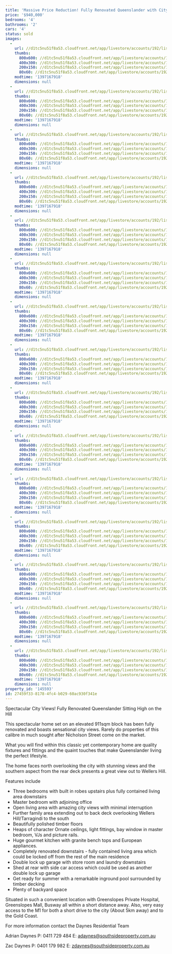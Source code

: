 ```yaml
---
title: 'Massive Price Reduction! Fully Renovated Queenslander with City Views'
price: '$940,000'
bedrooms: '4'
bathrooms: '2'
cars: '4'
status: sold
images:
  -
    url: //d1tc5nu51f8a53.cloudfront.net/app/livestore/accounts/192/listings/98020/images/106093230-1_5057557891_20140411040629.jpg
    thumbs:
      800x600: //d1tc5nu51f8a53.cloudfront.net/app/livestore/accounts/192/listings/98020/images/106093230-1_5057557891_20140411040629_800x600.jpg
      400x300: //d1tc5nu51f8a53.cloudfront.net/app/livestore/accounts/192/listings/98020/images/106093230-1_5057557891_20140411040629_400x300.jpg
      200x150: //d1tc5nu51f8a53.cloudfront.net/app/livestore/accounts/192/listings/98020/images/106093230-1_5057557891_20140411040629_200x150.jpg
      80x60: //d1tc5nu51f8a53.cloudfront.net/app/livestore/accounts/192/listings/98020/images/106093230-1_5057557891_20140411040629_80x60.jpg
    modtime: '1397167918'
    dimensions: null
  -
    url: //d1tc5nu51f8a53.cloudfront.net/app/livestore/accounts/192/listings/98020/images/106093230-2_3937745648_20140411040631.jpg
    thumbs:
      800x600: //d1tc5nu51f8a53.cloudfront.net/app/livestore/accounts/192/listings/98020/images/106093230-2_3937745648_20140411040631_800x600.jpg
      400x300: //d1tc5nu51f8a53.cloudfront.net/app/livestore/accounts/192/listings/98020/images/106093230-2_3937745648_20140411040631_400x300.jpg
      200x150: //d1tc5nu51f8a53.cloudfront.net/app/livestore/accounts/192/listings/98020/images/106093230-2_3937745648_20140411040631_200x150.jpg
      80x60: //d1tc5nu51f8a53.cloudfront.net/app/livestore/accounts/192/listings/98020/images/106093230-2_3937745648_20140411040631_80x60.jpg
    modtime: '1397167918'
    dimensions: null
  -
    url: //d1tc5nu51f8a53.cloudfront.net/app/livestore/accounts/192/listings/98020/images/106093230-3_2793393945_20140411040634.jpg
    thumbs:
      800x600: //d1tc5nu51f8a53.cloudfront.net/app/livestore/accounts/192/listings/98020/images/106093230-3_2793393945_20140411040634_800x600.jpg
      400x300: //d1tc5nu51f8a53.cloudfront.net/app/livestore/accounts/192/listings/98020/images/106093230-3_2793393945_20140411040634_400x300.jpg
      200x150: //d1tc5nu51f8a53.cloudfront.net/app/livestore/accounts/192/listings/98020/images/106093230-3_2793393945_20140411040634_200x150.jpg
      80x60: //d1tc5nu51f8a53.cloudfront.net/app/livestore/accounts/192/listings/98020/images/106093230-3_2793393945_20140411040634_80x60.jpg
    modtime: '1397167918'
    dimensions: null
  -
    url: //d1tc5nu51f8a53.cloudfront.net/app/livestore/accounts/192/listings/98020/images/106093230-4_2414915547_20140411040635.jpg
    thumbs:
      800x600: //d1tc5nu51f8a53.cloudfront.net/app/livestore/accounts/192/listings/98020/images/106093230-4_2414915547_20140411040635_800x600.jpg
      400x300: //d1tc5nu51f8a53.cloudfront.net/app/livestore/accounts/192/listings/98020/images/106093230-4_2414915547_20140411040635_400x300.jpg
      200x150: //d1tc5nu51f8a53.cloudfront.net/app/livestore/accounts/192/listings/98020/images/106093230-4_2414915547_20140411040635_200x150.jpg
      80x60: //d1tc5nu51f8a53.cloudfront.net/app/livestore/accounts/192/listings/98020/images/106093230-4_2414915547_20140411040635_80x60.jpg
    modtime: '1397167918'
    dimensions: null
  -
    url: //d1tc5nu51f8a53.cloudfront.net/app/livestore/accounts/192/listings/98020/images/106093230-5_2301814467_20140411040636.jpg
    thumbs:
      800x600: //d1tc5nu51f8a53.cloudfront.net/app/livestore/accounts/192/listings/98020/images/106093230-5_2301814467_20140411040636_800x600.jpg
      400x300: //d1tc5nu51f8a53.cloudfront.net/app/livestore/accounts/192/listings/98020/images/106093230-5_2301814467_20140411040636_400x300.jpg
      200x150: //d1tc5nu51f8a53.cloudfront.net/app/livestore/accounts/192/listings/98020/images/106093230-5_2301814467_20140411040636_200x150.jpg
      80x60: //d1tc5nu51f8a53.cloudfront.net/app/livestore/accounts/192/listings/98020/images/106093230-5_2301814467_20140411040636_80x60.jpg
    modtime: '1397167918'
    dimensions: null
  -
    url: //d1tc5nu51f8a53.cloudfront.net/app/livestore/accounts/192/listings/98020/images/106093230-6_1723448680_20140411040636.jpg
    thumbs:
      800x600: //d1tc5nu51f8a53.cloudfront.net/app/livestore/accounts/192/listings/98020/images/106093230-6_1723448680_20140411040636_800x600.jpg
      400x300: //d1tc5nu51f8a53.cloudfront.net/app/livestore/accounts/192/listings/98020/images/106093230-6_1723448680_20140411040636_400x300.jpg
      200x150: //d1tc5nu51f8a53.cloudfront.net/app/livestore/accounts/192/listings/98020/images/106093230-6_1723448680_20140411040636_200x150.jpg
      80x60: //d1tc5nu51f8a53.cloudfront.net/app/livestore/accounts/192/listings/98020/images/106093230-6_1723448680_20140411040636_80x60.jpg
    modtime: '1397167918'
    dimensions: null
  -
    url: //d1tc5nu51f8a53.cloudfront.net/app/livestore/accounts/192/listings/98020/images/106093230-7_3970133592_20140411040635.jpg
    thumbs:
      800x600: //d1tc5nu51f8a53.cloudfront.net/app/livestore/accounts/192/listings/98020/images/106093230-7_3970133592_20140411040635_800x600.jpg
      400x300: //d1tc5nu51f8a53.cloudfront.net/app/livestore/accounts/192/listings/98020/images/106093230-7_3970133592_20140411040635_400x300.jpg
      200x150: //d1tc5nu51f8a53.cloudfront.net/app/livestore/accounts/192/listings/98020/images/106093230-7_3970133592_20140411040635_200x150.jpg
      80x60: //d1tc5nu51f8a53.cloudfront.net/app/livestore/accounts/192/listings/98020/images/106093230-7_3970133592_20140411040635_80x60.jpg
    modtime: '1397167918'
    dimensions: null
  -
    url: //d1tc5nu51f8a53.cloudfront.net/app/livestore/accounts/192/listings/98020/images/106093230-8_660311887_20140411040640.jpg
    thumbs:
      800x600: //d1tc5nu51f8a53.cloudfront.net/app/livestore/accounts/192/listings/98020/images/106093230-8_660311887_20140411040640_800x600.jpg
      400x300: //d1tc5nu51f8a53.cloudfront.net/app/livestore/accounts/192/listings/98020/images/106093230-8_660311887_20140411040640_400x300.jpg
      200x150: //d1tc5nu51f8a53.cloudfront.net/app/livestore/accounts/192/listings/98020/images/106093230-8_660311887_20140411040640_200x150.jpg
      80x60: //d1tc5nu51f8a53.cloudfront.net/app/livestore/accounts/192/listings/98020/images/106093230-8_660311887_20140411040640_80x60.jpg
    modtime: '1397167918'
    dimensions: null
  -
    url: //d1tc5nu51f8a53.cloudfront.net/app/livestore/accounts/192/listings/98020/images/106093230-9_7234725999_20140411040640.jpg
    thumbs:
      800x600: //d1tc5nu51f8a53.cloudfront.net/app/livestore/accounts/192/listings/98020/images/106093230-9_7234725999_20140411040640_800x600.jpg
      400x300: //d1tc5nu51f8a53.cloudfront.net/app/livestore/accounts/192/listings/98020/images/106093230-9_7234725999_20140411040640_400x300.jpg
      200x150: //d1tc5nu51f8a53.cloudfront.net/app/livestore/accounts/192/listings/98020/images/106093230-9_7234725999_20140411040640_200x150.jpg
      80x60: //d1tc5nu51f8a53.cloudfront.net/app/livestore/accounts/192/listings/98020/images/106093230-9_7234725999_20140411040640_80x60.jpg
    modtime: '1397167918'
    dimensions: null
  -
    url: //d1tc5nu51f8a53.cloudfront.net/app/livestore/accounts/192/listings/98020/images/106093230-10_5277814558_20140411040639.jpg
    thumbs:
      800x600: //d1tc5nu51f8a53.cloudfront.net/app/livestore/accounts/192/listings/98020/images/106093230-10_5277814558_20140411040639_800x600.jpg
      400x300: //d1tc5nu51f8a53.cloudfront.net/app/livestore/accounts/192/listings/98020/images/106093230-10_5277814558_20140411040639_400x300.jpg
      200x150: //d1tc5nu51f8a53.cloudfront.net/app/livestore/accounts/192/listings/98020/images/106093230-10_5277814558_20140411040639_200x150.jpg
      80x60: //d1tc5nu51f8a53.cloudfront.net/app/livestore/accounts/192/listings/98020/images/106093230-10_5277814558_20140411040639_80x60.jpg
    modtime: '1397167918'
    dimensions: null
  -
    url: //d1tc5nu51f8a53.cloudfront.net/app/livestore/accounts/192/listings/98020/images/106093230-11_7898278730_20140411040640.jpg
    thumbs:
      800x600: //d1tc5nu51f8a53.cloudfront.net/app/livestore/accounts/192/listings/98020/images/106093230-11_7898278730_20140411040640_800x600.jpg
      400x300: //d1tc5nu51f8a53.cloudfront.net/app/livestore/accounts/192/listings/98020/images/106093230-11_7898278730_20140411040640_400x300.jpg
      200x150: //d1tc5nu51f8a53.cloudfront.net/app/livestore/accounts/192/listings/98020/images/106093230-11_7898278730_20140411040640_200x150.jpg
      80x60: //d1tc5nu51f8a53.cloudfront.net/app/livestore/accounts/192/listings/98020/images/106093230-11_7898278730_20140411040640_80x60.jpg
    modtime: '1397167918'
    dimensions: null
  -
    url: //d1tc5nu51f8a53.cloudfront.net/app/livestore/accounts/192/listings/98020/images/106093230-12_4499090989_20140411040640.jpg
    thumbs:
      800x600: //d1tc5nu51f8a53.cloudfront.net/app/livestore/accounts/192/listings/98020/images/106093230-12_4499090989_20140411040640_800x600.jpg
      400x300: //d1tc5nu51f8a53.cloudfront.net/app/livestore/accounts/192/listings/98020/images/106093230-12_4499090989_20140411040640_400x300.jpg
      200x150: //d1tc5nu51f8a53.cloudfront.net/app/livestore/accounts/192/listings/98020/images/106093230-12_4499090989_20140411040640_200x150.jpg
      80x60: //d1tc5nu51f8a53.cloudfront.net/app/livestore/accounts/192/listings/98020/images/106093230-12_4499090989_20140411040640_80x60.jpg
    modtime: '1397167918'
    dimensions: null
  -
    url: //d1tc5nu51f8a53.cloudfront.net/app/livestore/accounts/192/listings/98020/images/106093230-13_9297531969_20140411040646.jpg
    thumbs:
      800x600: //d1tc5nu51f8a53.cloudfront.net/app/livestore/accounts/192/listings/98020/images/106093230-13_9297531969_20140411040646_800x600.jpg
      400x300: //d1tc5nu51f8a53.cloudfront.net/app/livestore/accounts/192/listings/98020/images/106093230-13_9297531969_20140411040646_400x300.jpg
      200x150: //d1tc5nu51f8a53.cloudfront.net/app/livestore/accounts/192/listings/98020/images/106093230-13_9297531969_20140411040646_200x150.jpg
      80x60: //d1tc5nu51f8a53.cloudfront.net/app/livestore/accounts/192/listings/98020/images/106093230-13_9297531969_20140411040646_80x60.jpg
    modtime: '1397167918'
    dimensions: null
  -
    url: //d1tc5nu51f8a53.cloudfront.net/app/livestore/accounts/192/listings/98020/images/106093230-15_4605527339_20140411040646.jpg
    thumbs:
      800x600: //d1tc5nu51f8a53.cloudfront.net/app/livestore/accounts/192/listings/98020/images/106093230-15_4605527339_20140411040646_800x600.jpg
      400x300: //d1tc5nu51f8a53.cloudfront.net/app/livestore/accounts/192/listings/98020/images/106093230-15_4605527339_20140411040646_400x300.jpg
      200x150: //d1tc5nu51f8a53.cloudfront.net/app/livestore/accounts/192/listings/98020/images/106093230-15_4605527339_20140411040646_200x150.jpg
      80x60: //d1tc5nu51f8a53.cloudfront.net/app/livestore/accounts/192/listings/98020/images/106093230-15_4605527339_20140411040646_80x60.jpg
    modtime: '1397167918'
    dimensions: null
  -
    url: //d1tc5nu51f8a53.cloudfront.net/app/livestore/accounts/192/listings/98020/images/106093230-16_9181458741_20140411040646.jpg
    thumbs:
      800x600: //d1tc5nu51f8a53.cloudfront.net/app/livestore/accounts/192/listings/98020/images/106093230-16_9181458741_20140411040646_800x600.jpg
      400x300: //d1tc5nu51f8a53.cloudfront.net/app/livestore/accounts/192/listings/98020/images/106093230-16_9181458741_20140411040646_400x300.jpg
      200x150: //d1tc5nu51f8a53.cloudfront.net/app/livestore/accounts/192/listings/98020/images/106093230-16_9181458741_20140411040646_200x150.jpg
      80x60: //d1tc5nu51f8a53.cloudfront.net/app/livestore/accounts/192/listings/98020/images/106093230-16_9181458741_20140411040646_80x60.jpg
    modtime: '1397167918'
    dimensions: null
property_id: '145593'
id: 27459f33-8178-4fc4-b029-60ac930f341e
---
```

Spectacular City Views! Fully Renovated Queenslander Sitting High on the Hill

This spectacular home set on an elevated 911sqm block has been fully renovated and boasts sensational city views. Rarely do properties of this calibre in much sought after Nicholson Street come on the market.

What you will find within this classic yet contemporary home are quality fixtures and fittings and the quaint touches that make Queenslander living the perfect lifestyle.

The home faces north overlooking the city with stunning views and the southern aspect from the rear deck presents a great view out to Wellers Hill.

Features include
*  Three bedrooms with built in robes upstairs plus fully contained living area downstairs
*  Master bedroom with adjoining office
*  Open living area with amazing city views with minimal interruption
*  Further family area extending out to back deck overlooking Wellers Hill/Tarragindi to the south
*  Beautifully polished timber floors
*  Heaps of character  Ornate ceilings, light fittings, bay window in master bedroom, VJs and picture rails.
*  Huge gourmet kitchen with granite bench tops and European appliances.
*  Completely renovated downstairs - fully contained living area which could be locked off from the rest of the main residence
*  Double lock up garage with store room and laundry downstairs
*  Shed at rear with side car access which could be used as another double lock up garage
*  Get ready for summer with a remarkable inground pool surrounded by timber decking
*  Plenty of backyard space

Situated in such a convenient location with Greenslopes Private Hospital, Greenslopes Mall, Busway all within a short distance away. Also, very easy access to the M1 for both a short drive to the city (About 5km away) and to the Gold Coast.

For more information contact the Daynes Residential Team

Adrian Daynes
P: 0411 729 484
E: adaynes@southsideproperty.com.au

Zac Daynes
P: 0401 179 982
E: zdaynes@southsideproperty.com.au
